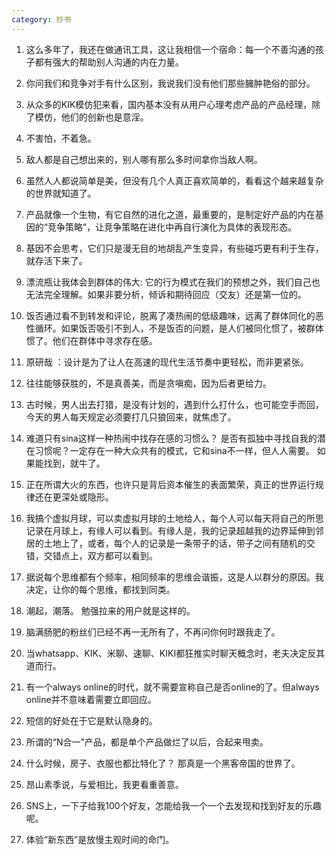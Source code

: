 ```yaml
---
category: 抄书
---
```


1. 这么多年了，我还在做通讯工具，这让我相信一个宿命：每一个不善沟通的孩子都有强大的帮助别人沟通的内在力量。

2. 你问我们和竞争对手有什么区别，我说我们没有他们那些臃肿艳俗的部分。

3. 从众多的KIK模仿犯来看，国内基本没有从用户心理考虑产品的产品经理，除了模仿，他们的创新也是意淫。

4. 不害怕，不着急。

5. 敌人都是自己想出来的，别人哪有那么多时间拿你当敌人啊。

6. 虽然人人都说简单是美，但没有几个人真正喜欢简单的，看看这个越来越复杂的世界就知道了。

7. 产品就像一个生物，有它自然的进化之道，最重要的，是制定好产品的内在基因的“竞争策略”，让竞争策略在进化中再自行演化为具体的表现形态。

8. 基因不会思考，它们只是漫无目的地胡乱产生变异，有些碰巧更有利于生存，就存活下来了。

9. 漂流瓶让我体会到群体的伟大: 它的行为模式在我们的预想之外，我们自己也无法完全理解。如果非要分析，倾诉和期待回应（交友）还是第一位的。

10. 饭否通过看不到转发和评论，脱离了凑热闹的低级趣味，远离了群体同化的恶性循环。如果饭否吸引不到人，不是饭否的问题，是人们被同化惯了，被群体惯了。他们在群体中寻求存在感。

11. 原研哉 ：设计是为了让人在高速的现代生活节奏中更轻松，而非更紧张。

12. 往往能够获胜的，不是真善美，而是贪嗔痴，因为后者更给力。

13. 古时候，男人出去打猎，是没有计划的，遇到什么打什么，也可能空手而回，今天的男人每天规定必须要打几只狼回来，就焦虑了。

14. 难道只有sina这样一种热闹中找存在感的习惯么？ 是否有孤独中寻找自我的潜在习惯呢？一定存在一种大众共有的模式，它和sina不一样，但人人需要。 如果能找到，就牛了。

15. 正在所谓大火的东西，也许只是背后资本催生的表面繁荣，真正的世界运行规律还在更深处或隐形。

16. 我搞个虚拟月球，可以卖虚拟月球的土地给人，每个人可以每天将自己的所思记录在月球上，有缘人可以看到。有缘人是，我的记录超越我的边界延伸到邻居的土地上了，或者，每个人的记录是一条带子的话，带子之间有随机的交错，交错点上，双方都可以看到。

17. 据说每个思维都有个频率，相同频率的思维会谐振，这是人以群分的原因。我决定，让你的每个思维，都找到同类。

18. 潮起，潮落。 勉强拉来的用户就是这样的。

19.  脑满肠肥的粉丝们已经不再一无所有了，不再问你何时跟我走了。

20. 当whatsapp、KIK、米聊、速聊、KIKI都狂推实时聊天概念时，老夫决定反其道而行。

21. 有一个always online的时代，就不需要宣称自己是否online的了。但always online并不意味着需要立即回应。

22. 短信的好处在于它是默认隐身的。

23. 所谓的“N合一”产品，都是单个产品做烂了以后，合起来甩卖。

24. 什么时候，房子、衣服也都比特化了？ 那真是一个黑客帝国的世界了。

25. 昂山素季说，与爱相比，我更看重善意。

26. SNS上，一下子给我100个好友，怎能给我一个一个去发现和找到好友的乐趣呢。

27. 体验“新东西”是放慢主观时间的命门。
